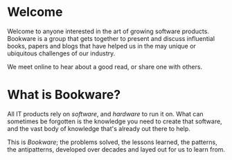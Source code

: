 # Welcome

Welcome to anyone interested in the art of growing software products. Bookware is a group that gets together to present and discuss influential books, papers and blogs that have helped us in the may unique or ubiquitous challenges of our industry.

We meet online to hear about a good read, or share one with others.

# What is Bookware?

All IT products rely on *software*, and *hardware* to run it on. What can sometimes be forgotten is the knowledge you need to create that software, and the vast body of knowledge that's already out there to help.

This is *Bookware*; the problems solved, the lessons learned, the patterns, the antipatterns, developed over decades and layed out for us to learn from.